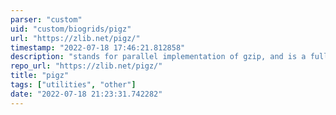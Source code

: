 ```yaml
---
parser: "custom"
uid: "custom/biogrids/pigz"
url: "https://zlib.net/pigz/"
timestamp: "2022-07-18 17:46:21.812858"
description: "stands for parallel implementation of gzip, and is a fully functional replacement for gzip that exploits multiple processors and multiple cores to the hilt when compressing data."
repo_url: "https://zlib.net/pigz/"
title: "pigz"
tags: ["utilities", "other"]
date: "2022-07-18 21:23:31.742282"
---
```

